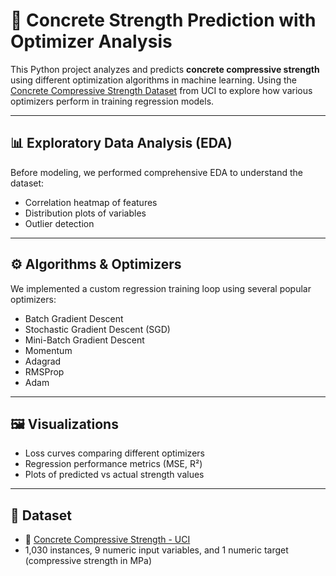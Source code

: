 # 🧱 Concrete Strength Prediction with Optimizer Analysis

This Python project analyzes and predicts **concrete compressive strength** using different optimization algorithms in machine learning. Using the [Concrete Compressive Strength Dataset](https://archive.ics.uci.edu/dataset/165/concrete+compressive+strength) from UCI to explore how various optimizers perform in training regression models.

---

## 📊 Exploratory Data Analysis (EDA)

Before modeling, we performed comprehensive EDA to understand the dataset:

- Correlation heatmap of features
- Distribution plots of variables
- Outlier detection

---

## ⚙️ Algorithms & Optimizers

We implemented a custom regression training loop using several popular optimizers:

- Batch Gradient Descent  
- Stochastic Gradient Descent (SGD)  
- Mini-Batch Gradient Descent  
- Momentum 
- Adagrad 
- RMSProp 
- Adam

---

## 🖼️ Visualizations

- Loss curves comparing different optimizers  
- Regression performance metrics (MSE, R²)  
- Plots of predicted vs actual strength values  

---

## 📁 Dataset

- 📌 [Concrete Compressive Strength - UCI](https://archive.ics.uci.edu/dataset/165/concrete+compressive+strength)  
- 1,030 instances, 9 numeric input variables, and 1 numeric target (compressive strength in MPa)

